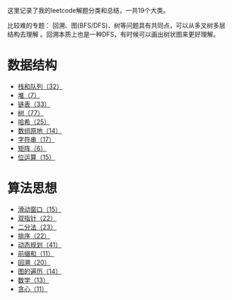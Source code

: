 这里记录了我的leetcode解题分类和总结，一共19个大类。

比较难的专题： 回溯、图(BFS/DFS)、树等问题具有共同点，可以从多叉树多层结构去理解 。回溯本质上也是一种DFS，有时候可以画出树状图来更好理解。   

# 数据结构

- [栈和队列（32）](./leetcode_content/栈和队列.md)
- [堆（7）](./leetcode_content/堆.md)
- [链表（33）](./leetcode_content/链表.md)
- [树（77）](./leetcode_content/树.md)
- [哈希（25）](./leetcode_content/哈希表.md)
- [数组原地（14）](./leetcode_content/数组原地.md)
- [字符串（17）](./leetcode_content/字符串.md)
- [矩阵（6）](./leetcode_content/二维矩阵.md)
- [位运算（15）](./leetcode_content/位运算.md)


# 算法思想

- [滑动窗口（15）](./leetcode_content/滑动窗口.md)
- [双指针（22）](./leetcode_content/双指针.md)
- [二分法（23）](./leetcode_content/二分法.md)
- [排序（22）](./leetcode_content/排序.md)
- [动态规划（41）](./leetcode_content/动态规划.md)
- [前缀和（11）](./leetcode_content/前缀和.md)
- [回溯（20）](./leetcode_content/回溯.md)
- [图的遍历（14）](./leetcode_content/图的遍历.md)
- [数学（13）](./leetcode_content/数学.md)
- [贪心（11）](./leetcode_content/贪心.md)
